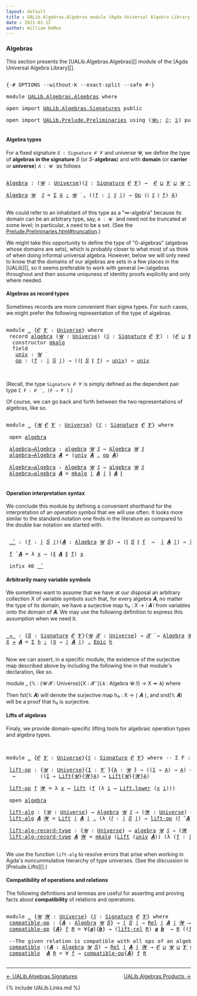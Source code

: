 ```yaml
---
layout: default
title : UALib.Algebras.Algebras module (Agda Universal Algebra Library)
date : 2021-01-12
author: William DeMeo
---
```


### <a id="algebras">Algebras</a>

This section presents the [UALib.Algebras.Algebras][] module of the [Agda Universal Algebra Library][].

<pre class="Agda">

<a id="292" class="Symbol">{-#</a> <a id="296" class="Keyword">OPTIONS</a> <a id="304" class="Pragma">--without-K</a> <a id="316" class="Pragma">--exact-split</a> <a id="330" class="Pragma">--safe</a> <a id="337" class="Symbol">#-}</a>

<a id="342" class="Keyword">module</a> <a id="349" href="UALib.Algebras.Algebras.html" class="Module">UALib.Algebras.Algebras</a> <a id="373" class="Keyword">where</a>

<a id="380" class="Keyword">open</a> <a id="385" class="Keyword">import</a> <a id="392" href="UALib.Algebras.Signatures.html" class="Module">UALib.Algebras.Signatures</a> <a id="418" class="Keyword">public</a>

<a id="426" class="Keyword">open</a> <a id="431" class="Keyword">import</a> <a id="438" href="UALib.Prelude.Preliminaries.html" class="Module">UALib.Prelude.Preliminaries</a> <a id="466" class="Keyword">using</a> <a id="472" class="Symbol">(</a><a id="473" href="universes.html#504" class="Primitive">𝓤₀</a><a id="475" class="Symbol">;</a> <a id="477" href="MGS-MLTT.html#712" class="Function">𝟘</a><a id="478" class="Symbol">;</a> <a id="480" href="MGS-MLTT.html#2482" class="Function">𝟚</a><a id="481" class="Symbol">)</a> <a id="483" class="Keyword">public</a>

</pre>


#### <a id="algebra-types">Algebra types</a>

For a fixed signature `𝑆 : Signature 𝓞 𝓥` and universe 𝓤, we define the type of **algebras in the signature** 𝑆 (or 𝑆-**algebras**) and with **domain** (or **carrier** or **universe**) `𝐴 : 𝓤 ̇` as follows

<pre class="Agda">

<a id="Algebra"></a><a id="771" href="UALib.Algebras.Algebras.html#771" class="Function">Algebra</a> <a id="779" class="Symbol">:</a> <a id="781" class="Symbol">(</a><a id="782" href="UALib.Algebras.Algebras.html#782" class="Bound">𝓤</a> <a id="784" class="Symbol">:</a> <a id="786" href="universes.html#551" class="Postulate">Universe</a><a id="794" class="Symbol">)(</a><a id="796" href="UALib.Algebras.Algebras.html#796" class="Bound">𝑆</a> <a id="798" class="Symbol">:</a> <a id="800" href="UALib.Algebras.Signatures.html#1377" class="Function">Signature</a> <a id="810" href="universes.html#613" class="Generalizable">𝓞</a> <a id="812" href="universes.html#617" class="Generalizable">𝓥</a><a id="813" class="Symbol">)</a> <a id="815" class="Symbol">→</a>  <a id="818" href="universes.html#613" class="Generalizable">𝓞</a> <a id="820" href="Agda.Primitive.html#636" class="Primitive Operator">⊔</a> <a id="822" href="universes.html#617" class="Generalizable">𝓥</a> <a id="824" href="Agda.Primitive.html#636" class="Primitive Operator">⊔</a> <a id="826" href="UALib.Algebras.Algebras.html#782" class="Bound">𝓤</a> <a id="828" href="universes.html#527" class="Primitive Operator">⁺</a> <a id="830" href="universes.html#758" class="Function Operator">̇</a>

<a id="833" href="UALib.Algebras.Algebras.html#771" class="Function">Algebra</a> <a id="841" href="UALib.Algebras.Algebras.html#841" class="Bound">𝓤</a>  <a id="844" href="UALib.Algebras.Algebras.html#844" class="Bound">𝑆</a> <a id="846" class="Symbol">=</a> <a id="848" href="MGS-MLTT.html#3074" class="Function">Σ</a> <a id="850" href="UALib.Algebras.Algebras.html#850" class="Bound">A</a> <a id="852" href="MGS-MLTT.html#3074" class="Function">꞉</a> <a id="854" href="UALib.Algebras.Algebras.html#841" class="Bound">𝓤</a> <a id="856" href="universes.html#758" class="Function Operator">̇</a> <a id="858" href="MGS-MLTT.html#3074" class="Function">,</a> <a id="860" class="Symbol">((</a><a id="862" href="UALib.Algebras.Algebras.html#862" class="Bound">f</a> <a id="864" class="Symbol">:</a> <a id="866" href="UALib.Prelude.Preliminaries.html#11658" class="Function Operator">∣</a> <a id="868" href="UALib.Algebras.Algebras.html#844" class="Bound">𝑆</a> <a id="870" href="UALib.Prelude.Preliminaries.html#11658" class="Function Operator">∣</a><a id="871" class="Symbol">)</a> <a id="873" class="Symbol">→</a> <a id="875" href="UALib.Algebras.Signatures.html#779" class="Function">Op</a> <a id="878" class="Symbol">(</a><a id="879" href="UALib.Prelude.Preliminaries.html#11736" class="Function Operator">∥</a> <a id="881" href="UALib.Algebras.Algebras.html#844" class="Bound">𝑆</a> <a id="883" href="UALib.Prelude.Preliminaries.html#11736" class="Function Operator">∥</a> <a id="885" href="UALib.Algebras.Algebras.html#862" class="Bound">f</a><a id="886" class="Symbol">)</a> <a id="888" href="UALib.Algebras.Algebras.html#850" class="Bound">A</a><a id="889" class="Symbol">)</a>

</pre>

We could refer to an inhabitant of this type as a "∞-algebra" because its domain can be an arbitrary type, say, `A : 𝓤 ̇` and need not be truncated at some level; in particular, `A` need to be a set. (See the [Prelude.Preliminaries.html#truncation](UALib.Prelude.Preliminaries.html#truncation).)

We might take this opportunity to define the type of "0-algebras" (algebras whose domains are sets), which is probably closer to what most of us think of when doing informal universal algebra.  However, below we will only need to know that the domains of our algebras are sets in a few places in the [UALib][], so it seems preferable to work with general (∞-)algebras throughout and then assume uniquness of identity proofs explicitly and only where needed.



#### <a id="algebras-as-record-types">Algebras as record types</a>

Sometimes records are more convenient than sigma types. For such cases, we might prefer the following representation of the type of algebras.

<pre class="Agda">

<a id="1887" class="Keyword">module</a> <a id="1894" href="UALib.Algebras.Algebras.html#1894" class="Module">_</a> <a id="1896" class="Symbol">{</a><a id="1897" href="UALib.Algebras.Algebras.html#1897" class="Bound">𝓞</a> <a id="1899" href="UALib.Algebras.Algebras.html#1899" class="Bound">𝓥</a> <a id="1901" class="Symbol">:</a> <a id="1903" href="universes.html#551" class="Postulate">Universe</a><a id="1911" class="Symbol">}</a> <a id="1913" class="Keyword">where</a>
 <a id="1920" class="Keyword">record</a> <a id="1927" href="UALib.Algebras.Algebras.html#1927" class="Record">algebra</a> <a id="1935" class="Symbol">(</a><a id="1936" href="UALib.Algebras.Algebras.html#1936" class="Bound">𝓤</a> <a id="1938" class="Symbol">:</a> <a id="1940" href="universes.html#551" class="Postulate">Universe</a><a id="1948" class="Symbol">)</a> <a id="1950" class="Symbol">(</a><a id="1951" href="UALib.Algebras.Algebras.html#1951" class="Bound">𝑆</a> <a id="1953" class="Symbol">:</a> <a id="1955" href="UALib.Algebras.Signatures.html#1377" class="Function">Signature</a> <a id="1965" href="UALib.Algebras.Algebras.html#1897" class="Bound">𝓞</a> <a id="1967" href="UALib.Algebras.Algebras.html#1899" class="Bound">𝓥</a><a id="1968" class="Symbol">)</a> <a id="1970" class="Symbol">:</a> <a id="1972" class="Symbol">(</a><a id="1973" href="UALib.Algebras.Algebras.html#1897" class="Bound">𝓞</a> <a id="1975" href="Agda.Primitive.html#636" class="Primitive Operator">⊔</a> <a id="1977" href="UALib.Algebras.Algebras.html#1899" class="Bound">𝓥</a> <a id="1979" href="Agda.Primitive.html#636" class="Primitive Operator">⊔</a> <a id="1981" href="UALib.Algebras.Algebras.html#1936" class="Bound">𝓤</a><a id="1982" class="Symbol">)</a> <a id="1984" href="universes.html#527" class="Primitive Operator">⁺</a> <a id="1986" href="universes.html#758" class="Function Operator">̇</a> <a id="1988" class="Keyword">where</a>
  <a id="1996" class="Keyword">constructor</a> <a id="2008" href="UALib.Algebras.Algebras.html#2008" class="InductiveConstructor">mkalg</a>
  <a id="2016" class="Keyword">field</a>
   <a id="2025" href="UALib.Algebras.Algebras.html#2025" class="Field">univ</a> <a id="2030" class="Symbol">:</a> <a id="2032" href="UALib.Algebras.Algebras.html#1936" class="Bound">𝓤</a> <a id="2034" href="universes.html#758" class="Function Operator">̇</a>
   <a id="2039" href="UALib.Algebras.Algebras.html#2039" class="Field">op</a> <a id="2042" class="Symbol">:</a> <a id="2044" class="Symbol">(</a><a id="2045" href="UALib.Algebras.Algebras.html#2045" class="Bound">f</a> <a id="2047" class="Symbol">:</a> <a id="2049" href="UALib.Prelude.Preliminaries.html#11658" class="Function Operator">∣</a> <a id="2051" href="UALib.Algebras.Algebras.html#1951" class="Bound">𝑆</a> <a id="2053" href="UALib.Prelude.Preliminaries.html#11658" class="Function Operator">∣</a><a id="2054" class="Symbol">)</a> <a id="2056" class="Symbol">→</a> <a id="2058" class="Symbol">((</a><a id="2060" href="UALib.Prelude.Preliminaries.html#11736" class="Function Operator">∥</a> <a id="2062" href="UALib.Algebras.Algebras.html#1951" class="Bound">𝑆</a> <a id="2064" href="UALib.Prelude.Preliminaries.html#11736" class="Function Operator">∥</a> <a id="2066" href="UALib.Algebras.Algebras.html#2045" class="Bound">f</a><a id="2067" class="Symbol">)</a> <a id="2069" class="Symbol">→</a> <a id="2071" href="UALib.Algebras.Algebras.html#2025" class="Field">univ</a><a id="2075" class="Symbol">)</a> <a id="2077" class="Symbol">→</a> <a id="2079" href="UALib.Algebras.Algebras.html#2025" class="Field">univ</a>


</pre>

(Recall, the type `Signature 𝓞 𝓥` is simply defined as the dependent pair type `Σ F ꞉ 𝓞 ̇ , (F → 𝓥 ̇)`.)

Of course, we can go back and forth between the two representations of algebras, like so.

<pre class="Agda">

<a id="2309" class="Keyword">module</a> <a id="2316" href="UALib.Algebras.Algebras.html#2316" class="Module">_</a> <a id="2318" class="Symbol">{</a><a id="2319" href="UALib.Algebras.Algebras.html#2319" class="Bound">𝓤</a> <a id="2321" href="UALib.Algebras.Algebras.html#2321" class="Bound">𝓞</a> <a id="2323" href="UALib.Algebras.Algebras.html#2323" class="Bound">𝓥</a> <a id="2325" class="Symbol">:</a> <a id="2327" href="universes.html#551" class="Postulate">Universe</a><a id="2335" class="Symbol">}</a> <a id="2337" class="Symbol">{</a><a id="2338" href="UALib.Algebras.Algebras.html#2338" class="Bound">𝑆</a> <a id="2340" class="Symbol">:</a> <a id="2342" href="UALib.Algebras.Signatures.html#1377" class="Function">Signature</a> <a id="2352" href="UALib.Algebras.Algebras.html#2321" class="Bound">𝓞</a> <a id="2354" href="UALib.Algebras.Algebras.html#2323" class="Bound">𝓥</a><a id="2355" class="Symbol">}</a> <a id="2357" class="Keyword">where</a>

 <a id="2365" class="Keyword">open</a> <a id="2370" href="UALib.Algebras.Algebras.html#1927" class="Module">algebra</a>

 <a id="2380" href="UALib.Algebras.Algebras.html#2380" class="Function">algebra→Algebra</a> <a id="2396" class="Symbol">:</a> <a id="2398" href="UALib.Algebras.Algebras.html#1927" class="Record">algebra</a> <a id="2406" href="UALib.Algebras.Algebras.html#2319" class="Bound">𝓤</a> <a id="2408" href="UALib.Algebras.Algebras.html#2338" class="Bound">𝑆</a> <a id="2410" class="Symbol">→</a> <a id="2412" href="UALib.Algebras.Algebras.html#771" class="Function">Algebra</a> <a id="2420" href="UALib.Algebras.Algebras.html#2319" class="Bound">𝓤</a> <a id="2422" href="UALib.Algebras.Algebras.html#2338" class="Bound">𝑆</a>
 <a id="2425" href="UALib.Algebras.Algebras.html#2380" class="Function">algebra→Algebra</a> <a id="2441" href="UALib.Algebras.Algebras.html#2441" class="Bound">𝑨</a> <a id="2443" class="Symbol">=</a> <a id="2445" class="Symbol">(</a><a id="2446" href="UALib.Algebras.Algebras.html#2025" class="Field">univ</a> <a id="2451" href="UALib.Algebras.Algebras.html#2441" class="Bound">𝑨</a> <a id="2453" href="UALib.Prelude.Preliminaries.html#5665" class="InductiveConstructor Operator">,</a> <a id="2455" href="UALib.Algebras.Algebras.html#2039" class="Field">op</a> <a id="2458" href="UALib.Algebras.Algebras.html#2441" class="Bound">𝑨</a><a id="2459" class="Symbol">)</a>

 <a id="2463" href="UALib.Algebras.Algebras.html#2463" class="Function">Algebra→algebra</a> <a id="2479" class="Symbol">:</a> <a id="2481" href="UALib.Algebras.Algebras.html#771" class="Function">Algebra</a> <a id="2489" href="UALib.Algebras.Algebras.html#2319" class="Bound">𝓤</a> <a id="2491" href="UALib.Algebras.Algebras.html#2338" class="Bound">𝑆</a> <a id="2493" class="Symbol">→</a> <a id="2495" href="UALib.Algebras.Algebras.html#1927" class="Record">algebra</a> <a id="2503" href="UALib.Algebras.Algebras.html#2319" class="Bound">𝓤</a> <a id="2505" href="UALib.Algebras.Algebras.html#2338" class="Bound">𝑆</a>
 <a id="2508" href="UALib.Algebras.Algebras.html#2463" class="Function">Algebra→algebra</a> <a id="2524" href="UALib.Algebras.Algebras.html#2524" class="Bound">𝑨</a> <a id="2526" class="Symbol">=</a> <a id="2528" href="UALib.Algebras.Algebras.html#2008" class="InductiveConstructor">mkalg</a> <a id="2534" href="UALib.Prelude.Preliminaries.html#11658" class="Function Operator">∣</a> <a id="2536" href="UALib.Algebras.Algebras.html#2524" class="Bound">𝑨</a> <a id="2538" href="UALib.Prelude.Preliminaries.html#11658" class="Function Operator">∣</a> <a id="2540" href="UALib.Prelude.Preliminaries.html#11736" class="Function Operator">∥</a> <a id="2542" href="UALib.Algebras.Algebras.html#2524" class="Bound">𝑨</a> <a id="2544" href="UALib.Prelude.Preliminaries.html#11736" class="Function Operator">∥</a>

</pre>




#### <a id="operation-interpretation-syntax">Operation interpretation syntax</a>

We conclude this module by defining a convenient shorthand for the interpretation of an operation symbol that we will use often.  It looks more similar to the standard notation one finds in the literature as compared to the double bar notation we started with.

<pre class="Agda">

 <a id="2921" href="UALib.Algebras.Algebras.html#2921" class="Function Operator">_̂_</a> <a id="2925" class="Symbol">:</a> <a id="2927" class="Symbol">(</a><a id="2928" href="UALib.Algebras.Algebras.html#2928" class="Bound">f</a> <a id="2930" class="Symbol">:</a> <a id="2932" href="UALib.Prelude.Preliminaries.html#11658" class="Function Operator">∣</a> <a id="2934" href="UALib.Algebras.Algebras.html#2338" class="Bound">𝑆</a> <a id="2936" href="UALib.Prelude.Preliminaries.html#11658" class="Function Operator">∣</a><a id="2937" class="Symbol">)(</a><a id="2939" href="UALib.Algebras.Algebras.html#2939" class="Bound">𝑨</a> <a id="2941" class="Symbol">:</a> <a id="2943" href="UALib.Algebras.Algebras.html#771" class="Function">Algebra</a> <a id="2951" href="UALib.Algebras.Algebras.html#2319" class="Bound">𝓤</a> <a id="2953" href="UALib.Algebras.Algebras.html#2338" class="Bound">𝑆</a><a id="2954" class="Symbol">)</a> <a id="2956" class="Symbol">→</a> <a id="2958" class="Symbol">(</a><a id="2959" href="UALib.Prelude.Preliminaries.html#11736" class="Function Operator">∥</a> <a id="2961" href="UALib.Algebras.Algebras.html#2338" class="Bound">𝑆</a> <a id="2963" href="UALib.Prelude.Preliminaries.html#11736" class="Function Operator">∥</a> <a id="2965" href="UALib.Algebras.Algebras.html#2928" class="Bound">f</a>  <a id="2968" class="Symbol">→</a>  <a id="2971" href="UALib.Prelude.Preliminaries.html#11658" class="Function Operator">∣</a> <a id="2973" href="UALib.Algebras.Algebras.html#2939" class="Bound">𝑨</a> <a id="2975" href="UALib.Prelude.Preliminaries.html#11658" class="Function Operator">∣</a><a id="2976" class="Symbol">)</a> <a id="2978" class="Symbol">→</a> <a id="2980" href="UALib.Prelude.Preliminaries.html#11658" class="Function Operator">∣</a> <a id="2982" href="UALib.Algebras.Algebras.html#2939" class="Bound">𝑨</a> <a id="2984" href="UALib.Prelude.Preliminaries.html#11658" class="Function Operator">∣</a>

 <a id="2988" href="UALib.Algebras.Algebras.html#2988" class="Bound">f</a> <a id="2990" href="UALib.Algebras.Algebras.html#2921" class="Function Operator">̂</a> <a id="2992" href="UALib.Algebras.Algebras.html#2992" class="Bound">𝑨</a> <a id="2994" class="Symbol">=</a> <a id="2996" class="Symbol">λ</a> <a id="2998" href="UALib.Algebras.Algebras.html#2998" class="Bound">x</a> <a id="3000" class="Symbol">→</a> <a id="3002" class="Symbol">(</a><a id="3003" href="UALib.Prelude.Preliminaries.html#11736" class="Function Operator">∥</a> <a id="3005" href="UALib.Algebras.Algebras.html#2992" class="Bound">𝑨</a> <a id="3007" href="UALib.Prelude.Preliminaries.html#11736" class="Function Operator">∥</a> <a id="3009" href="UALib.Algebras.Algebras.html#2988" class="Bound">f</a><a id="3010" class="Symbol">)</a> <a id="3012" href="UALib.Algebras.Algebras.html#2998" class="Bound">x</a>

 <a id="3016" class="Keyword">infix</a> <a id="3022" class="Number">40</a> <a id="3025" href="UALib.Algebras.Algebras.html#2921" class="Function Operator">_̂_</a>
</pre>




#### <a id="arbitrarily-many-variable-symbols">Arbitrarily many variable symbols</a>

We sometimes want to assume that we have at our disposal an arbitrary collection X of variable symbols such that, for every algebra 𝑨, no matter the type of its domain, we have a surjective map h₀ : X → ∣ 𝑨 ∣ from variables onto the domain of 𝑨.  We may use the following definition to express this assumption when we need it.

<pre class="Agda">

<a id="_↠_"></a><a id="3472" href="UALib.Algebras.Algebras.html#3472" class="Function Operator">_↠_</a> <a id="3476" class="Symbol">:</a> <a id="3478" class="Symbol">{</a><a id="3479" href="UALib.Algebras.Algebras.html#3479" class="Bound">𝑆</a> <a id="3481" class="Symbol">:</a> <a id="3483" href="UALib.Algebras.Signatures.html#1377" class="Function">Signature</a> <a id="3493" href="universes.html#613" class="Generalizable">𝓞</a> <a id="3495" href="universes.html#617" class="Generalizable">𝓥</a><a id="3496" class="Symbol">}{</a><a id="3498" href="UALib.Algebras.Algebras.html#3498" class="Bound">𝓤</a> <a id="3500" href="UALib.Algebras.Algebras.html#3500" class="Bound">𝓧</a> <a id="3502" class="Symbol">:</a> <a id="3504" href="universes.html#551" class="Postulate">Universe</a><a id="3512" class="Symbol">}</a> <a id="3514" class="Symbol">→</a> <a id="3516" href="UALib.Algebras.Algebras.html#3500" class="Bound">𝓧</a> <a id="3518" href="universes.html#758" class="Function Operator">̇</a> <a id="3520" class="Symbol">→</a> <a id="3522" href="UALib.Algebras.Algebras.html#771" class="Function">Algebra</a> <a id="3530" href="UALib.Algebras.Algebras.html#3498" class="Bound">𝓤</a> <a id="3532" href="UALib.Algebras.Algebras.html#3479" class="Bound">𝑆</a> <a id="3534" class="Symbol">→</a> <a id="3536" href="UALib.Algebras.Algebras.html#3500" class="Bound">𝓧</a> <a id="3538" href="Agda.Primitive.html#636" class="Primitive Operator">⊔</a> <a id="3540" href="UALib.Algebras.Algebras.html#3498" class="Bound">𝓤</a> <a id="3542" href="universes.html#758" class="Function Operator">̇</a>
<a id="3544" href="UALib.Algebras.Algebras.html#3544" class="Bound">X</a> <a id="3546" href="UALib.Algebras.Algebras.html#3472" class="Function Operator">↠</a> <a id="3548" href="UALib.Algebras.Algebras.html#3548" class="Bound">𝑨</a> <a id="3550" class="Symbol">=</a> <a id="3552" href="MGS-MLTT.html#3074" class="Function">Σ</a> <a id="3554" href="UALib.Algebras.Algebras.html#3554" class="Bound">h</a> <a id="3556" href="MGS-MLTT.html#3074" class="Function">꞉</a> <a id="3558" class="Symbol">(</a><a id="3559" href="UALib.Algebras.Algebras.html#3544" class="Bound">X</a> <a id="3561" class="Symbol">→</a> <a id="3563" href="UALib.Prelude.Preliminaries.html#11658" class="Function Operator">∣</a> <a id="3565" href="UALib.Algebras.Algebras.html#3548" class="Bound">𝑨</a> <a id="3567" href="UALib.Prelude.Preliminaries.html#11658" class="Function Operator">∣</a><a id="3568" class="Symbol">)</a> <a id="3570" href="MGS-MLTT.html#3074" class="Function">,</a> <a id="3572" href="UALib.Prelude.Inverses.html#2353" class="Function">Epic</a> <a id="3577" href="UALib.Algebras.Algebras.html#3554" class="Bound">h</a>

</pre>

Now we can assert, in a specific module, the existence of the surjective map described above by including the following line in that module's declaration, like so.

module _ {𝕏 : {𝓤 𝓧 : Universe}{X : 𝓧 ̇ }(𝑨 : Algebra 𝓤 𝑆) → X ↠ 𝑨} where

Then fst(𝕏 𝑨) will denote the surjective map h₀ : X → ∣ 𝑨 ∣, and snd(𝕏 𝑨) will be a proof that h₀ is surjective.




#### <a id="lifts-of-algebras">Lifts of algebras</a>

Finaly, we provide domain-specific lifting tools for algebraic operation types and algebra types.
<pre class="Agda">


<a id="4115" class="Keyword">module</a> <a id="4122" href="UALib.Algebras.Algebras.html#4122" class="Module">_</a> <a id="4124" class="Symbol">{</a><a id="4125" href="UALib.Algebras.Algebras.html#4125" class="Bound">𝓞</a> <a id="4127" href="UALib.Algebras.Algebras.html#4127" class="Bound">𝓥</a> <a id="4129" class="Symbol">:</a> <a id="4131" href="universes.html#551" class="Postulate">Universe</a><a id="4139" class="Symbol">}{</a><a id="4141" href="UALib.Algebras.Algebras.html#4141" class="Bound">𝑆</a> <a id="4143" class="Symbol">:</a> <a id="4145" href="UALib.Algebras.Signatures.html#1377" class="Function">Signature</a> <a id="4155" href="UALib.Algebras.Algebras.html#4125" class="Bound">𝓞</a> <a id="4157" href="UALib.Algebras.Algebras.html#4127" class="Bound">𝓥</a><a id="4158" class="Symbol">}</a> <a id="4160" class="Keyword">where</a> <a id="4166" class="Comment">-- Σ F ꞉ 𝓞 ̇ , ( F → 𝓥 ̇)} where</a>

 <a id="4201" href="UALib.Algebras.Algebras.html#4201" class="Function">lift-op</a> <a id="4209" class="Symbol">:</a> <a id="4211" class="Symbol">{</a><a id="4212" href="UALib.Algebras.Algebras.html#4212" class="Bound">𝓤</a> <a id="4214" class="Symbol">:</a> <a id="4216" href="universes.html#551" class="Postulate">Universe</a><a id="4224" class="Symbol">}{</a><a id="4226" href="UALib.Algebras.Algebras.html#4226" class="Bound">I</a> <a id="4228" class="Symbol">:</a> <a id="4230" href="UALib.Algebras.Algebras.html#4127" class="Bound">𝓥</a> <a id="4232" href="universes.html#758" class="Function Operator">̇</a><a id="4233" class="Symbol">}{</a><a id="4235" href="UALib.Algebras.Algebras.html#4235" class="Bound">A</a> <a id="4237" class="Symbol">:</a> <a id="4239" href="UALib.Algebras.Algebras.html#4212" class="Bound">𝓤</a> <a id="4241" href="universes.html#758" class="Function Operator">̇</a><a id="4242" class="Symbol">}</a> <a id="4244" class="Symbol">→</a> <a id="4246" class="Symbol">((</a><a id="4248" href="UALib.Algebras.Algebras.html#4226" class="Bound">I</a> <a id="4250" class="Symbol">→</a> <a id="4252" href="UALib.Algebras.Algebras.html#4235" class="Bound">A</a><a id="4253" class="Symbol">)</a> <a id="4255" class="Symbol">→</a> <a id="4257" href="UALib.Algebras.Algebras.html#4235" class="Bound">A</a><a id="4258" class="Symbol">)</a> <a id="4260" class="Symbol">→</a> <a id="4262" class="Symbol">(</a><a id="4263" href="UALib.Algebras.Algebras.html#4263" class="Bound">𝓦</a> <a id="4265" class="Symbol">:</a> <a id="4267" href="universes.html#551" class="Postulate">Universe</a><a id="4275" class="Symbol">)</a>
  <a id="4279" class="Symbol">→</a>        <a id="4288" class="Symbol">((</a><a id="4290" href="UALib.Algebras.Algebras.html#4226" class="Bound">I</a> <a id="4292" class="Symbol">→</a> <a id="4294" href="UALib.Prelude.Lifts.html#2430" class="Record">Lift</a><a id="4298" class="Symbol">{</a><a id="4299" href="UALib.Algebras.Algebras.html#4212" class="Bound">𝓤</a><a id="4300" class="Symbol">}{</a><a id="4302" href="UALib.Algebras.Algebras.html#4263" class="Bound">𝓦</a><a id="4303" class="Symbol">}</a><a id="4304" href="UALib.Algebras.Algebras.html#4235" class="Bound">A</a><a id="4305" class="Symbol">)</a> <a id="4307" class="Symbol">→</a> <a id="4309" href="UALib.Prelude.Lifts.html#2430" class="Record">Lift</a><a id="4313" class="Symbol">{</a><a id="4314" href="UALib.Algebras.Algebras.html#4212" class="Bound">𝓤</a><a id="4315" class="Symbol">}{</a><a id="4317" href="UALib.Algebras.Algebras.html#4263" class="Bound">𝓦</a><a id="4318" class="Symbol">}</a><a id="4319" href="UALib.Algebras.Algebras.html#4235" class="Bound">A</a><a id="4320" class="Symbol">)</a>

 <a id="4324" href="UALib.Algebras.Algebras.html#4201" class="Function">lift-op</a> <a id="4332" href="UALib.Algebras.Algebras.html#4332" class="Bound">f</a> <a id="4334" href="UALib.Algebras.Algebras.html#4334" class="Bound">𝓦</a> <a id="4336" class="Symbol">=</a> <a id="4338" class="Symbol">λ</a> <a id="4340" href="UALib.Algebras.Algebras.html#4340" class="Bound">x</a> <a id="4342" class="Symbol">→</a> <a id="4344" href="UALib.Prelude.Lifts.html#2492" class="InductiveConstructor">lift</a> <a id="4349" class="Symbol">(</a><a id="4350" href="UALib.Algebras.Algebras.html#4332" class="Bound">f</a> <a id="4352" class="Symbol">(λ</a> <a id="4355" href="UALib.Algebras.Algebras.html#4355" class="Bound">i</a> <a id="4357" class="Symbol">→</a> <a id="4359" href="UALib.Prelude.Lifts.html#2504" class="Field">Lift.lower</a> <a id="4370" class="Symbol">(</a><a id="4371" href="UALib.Algebras.Algebras.html#4340" class="Bound">x</a> <a id="4373" href="UALib.Algebras.Algebras.html#4355" class="Bound">i</a><a id="4374" class="Symbol">)))</a>

 <a id="4380" class="Keyword">open</a> <a id="4385" href="UALib.Algebras.Algebras.html#1927" class="Module">algebra</a>

 <a id="4395" href="UALib.Algebras.Algebras.html#4395" class="Function">lift-alg</a> <a id="4404" class="Symbol">:</a> <a id="4406" class="Symbol">{</a><a id="4407" href="UALib.Algebras.Algebras.html#4407" class="Bound">𝓤</a> <a id="4409" class="Symbol">:</a> <a id="4411" href="universes.html#551" class="Postulate">Universe</a><a id="4419" class="Symbol">}</a> <a id="4421" class="Symbol">→</a> <a id="4423" href="UALib.Algebras.Algebras.html#771" class="Function">Algebra</a> <a id="4431" href="UALib.Algebras.Algebras.html#4407" class="Bound">𝓤</a> <a id="4433" href="UALib.Algebras.Algebras.html#4141" class="Bound">𝑆</a> <a id="4435" class="Symbol">→</a> <a id="4437" class="Symbol">(</a><a id="4438" href="UALib.Algebras.Algebras.html#4438" class="Bound">𝓦</a> <a id="4440" class="Symbol">:</a> <a id="4442" href="universes.html#551" class="Postulate">Universe</a><a id="4450" class="Symbol">)</a> <a id="4452" class="Symbol">→</a> <a id="4454" href="UALib.Algebras.Algebras.html#771" class="Function">Algebra</a> <a id="4462" class="Symbol">(</a><a id="4463" href="UALib.Algebras.Algebras.html#4407" class="Bound">𝓤</a> <a id="4465" href="Agda.Primitive.html#636" class="Primitive Operator">⊔</a> <a id="4467" href="UALib.Algebras.Algebras.html#4438" class="Bound">𝓦</a><a id="4468" class="Symbol">)</a> <a id="4470" href="UALib.Algebras.Algebras.html#4141" class="Bound">𝑆</a>
 <a id="4473" href="UALib.Algebras.Algebras.html#4395" class="Function">lift-alg</a> <a id="4482" href="UALib.Algebras.Algebras.html#4482" class="Bound">𝑨</a> <a id="4484" href="UALib.Algebras.Algebras.html#4484" class="Bound">𝓦</a> <a id="4486" class="Symbol">=</a> <a id="4488" href="UALib.Prelude.Lifts.html#2430" class="Record">Lift</a> <a id="4493" href="UALib.Prelude.Preliminaries.html#11658" class="Function Operator">∣</a> <a id="4495" href="UALib.Algebras.Algebras.html#4482" class="Bound">𝑨</a> <a id="4497" href="UALib.Prelude.Preliminaries.html#11658" class="Function Operator">∣</a> <a id="4499" href="UALib.Prelude.Preliminaries.html#5665" class="InductiveConstructor Operator">,</a> <a id="4501" class="Symbol">(λ</a> <a id="4504" class="Symbol">(</a><a id="4505" href="UALib.Algebras.Algebras.html#4505" class="Bound">𝑓</a> <a id="4507" class="Symbol">:</a> <a id="4509" href="UALib.Prelude.Preliminaries.html#11658" class="Function Operator">∣</a> <a id="4511" href="UALib.Algebras.Algebras.html#4141" class="Bound">𝑆</a> <a id="4513" href="UALib.Prelude.Preliminaries.html#11658" class="Function Operator">∣</a><a id="4514" class="Symbol">)</a> <a id="4516" class="Symbol">→</a> <a id="4518" href="UALib.Algebras.Algebras.html#4201" class="Function">lift-op</a> <a id="4526" class="Symbol">(</a><a id="4527" href="UALib.Algebras.Algebras.html#4505" class="Bound">𝑓</a> <a id="4529" href="UALib.Algebras.Algebras.html#2921" class="Function Operator">̂</a> <a id="4531" href="UALib.Algebras.Algebras.html#4482" class="Bound">𝑨</a><a id="4532" class="Symbol">)</a> <a id="4534" href="UALib.Algebras.Algebras.html#4484" class="Bound">𝓦</a><a id="4535" class="Symbol">)</a>

 <a id="4539" href="UALib.Algebras.Algebras.html#4539" class="Function">lift-alg-record-type</a> <a id="4560" class="Symbol">:</a> <a id="4562" class="Symbol">{</a><a id="4563" href="UALib.Algebras.Algebras.html#4563" class="Bound">𝓤</a> <a id="4565" class="Symbol">:</a> <a id="4567" href="universes.html#551" class="Postulate">Universe</a><a id="4575" class="Symbol">}</a> <a id="4577" class="Symbol">→</a> <a id="4579" href="UALib.Algebras.Algebras.html#1927" class="Record">algebra</a> <a id="4587" href="UALib.Algebras.Algebras.html#4563" class="Bound">𝓤</a> <a id="4589" href="UALib.Algebras.Algebras.html#4141" class="Bound">𝑆</a> <a id="4591" class="Symbol">→</a> <a id="4593" class="Symbol">(</a><a id="4594" href="UALib.Algebras.Algebras.html#4594" class="Bound">𝓦</a> <a id="4596" class="Symbol">:</a> <a id="4598" href="universes.html#551" class="Postulate">Universe</a><a id="4606" class="Symbol">)</a> <a id="4608" class="Symbol">→</a> <a id="4610" href="UALib.Algebras.Algebras.html#1927" class="Record">algebra</a> <a id="4618" class="Symbol">(</a><a id="4619" href="UALib.Algebras.Algebras.html#4563" class="Bound">𝓤</a> <a id="4621" href="Agda.Primitive.html#636" class="Primitive Operator">⊔</a> <a id="4623" href="UALib.Algebras.Algebras.html#4594" class="Bound">𝓦</a><a id="4624" class="Symbol">)</a> <a id="4626" href="UALib.Algebras.Algebras.html#4141" class="Bound">𝑆</a>
 <a id="4629" href="UALib.Algebras.Algebras.html#4539" class="Function">lift-alg-record-type</a> <a id="4650" href="UALib.Algebras.Algebras.html#4650" class="Bound">𝑨</a> <a id="4652" href="UALib.Algebras.Algebras.html#4652" class="Bound">𝓦</a> <a id="4654" class="Symbol">=</a> <a id="4656" href="UALib.Algebras.Algebras.html#2008" class="InductiveConstructor">mkalg</a> <a id="4662" class="Symbol">(</a><a id="4663" href="UALib.Prelude.Lifts.html#2430" class="Record">Lift</a> <a id="4668" class="Symbol">(</a><a id="4669" href="UALib.Algebras.Algebras.html#2025" class="Field">univ</a> <a id="4674" href="UALib.Algebras.Algebras.html#4650" class="Bound">𝑨</a><a id="4675" class="Symbol">))</a> <a id="4678" class="Symbol">(λ</a> <a id="4681" class="Symbol">(</a><a id="4682" href="UALib.Algebras.Algebras.html#4682" class="Bound">f</a> <a id="4684" class="Symbol">:</a> <a id="4686" href="UALib.Prelude.Preliminaries.html#11658" class="Function Operator">∣</a> <a id="4688" href="UALib.Algebras.Algebras.html#4141" class="Bound">𝑆</a> <a id="4690" href="UALib.Prelude.Preliminaries.html#11658" class="Function Operator">∣</a><a id="4691" class="Symbol">)</a> <a id="4693" class="Symbol">→</a> <a id="4695" href="UALib.Algebras.Algebras.html#4201" class="Function">lift-op</a> <a id="4703" class="Symbol">((</a><a id="4705" href="UALib.Algebras.Algebras.html#2039" class="Field">op</a> <a id="4708" href="UALib.Algebras.Algebras.html#4650" class="Bound">𝑨</a><a id="4709" class="Symbol">)</a> <a id="4711" href="UALib.Algebras.Algebras.html#4682" class="Bound">f</a><a id="4712" class="Symbol">)</a> <a id="4714" href="UALib.Algebras.Algebras.html#4652" class="Bound">𝓦</a><a id="4715" class="Symbol">)</a>

</pre>

We use the function `lift-alg` to resolve errors that arise when working in Agda's noncummulative hierarchy of type universes. (See the discussion in [Prelude.Lifts][].)




#### <a id="compatibility-of-operations-and-relations">Compatibility of operations and relations</a>

The following definitions and lemmas are useful for asserting and proving facts about **compatibility** of relations and operations.

<pre class="Agda">

<a id="5154" class="Keyword">module</a> <a id="5161" href="UALib.Algebras.Algebras.html#5161" class="Module">_</a> <a id="5163" class="Symbol">{</a><a id="5164" href="UALib.Algebras.Algebras.html#5164" class="Bound">𝓤</a> <a id="5166" href="UALib.Algebras.Algebras.html#5166" class="Bound">𝓦</a> <a id="5168" class="Symbol">:</a> <a id="5170" href="universes.html#551" class="Postulate">Universe</a><a id="5178" class="Symbol">}</a> <a id="5180" class="Symbol">{</a><a id="5181" href="UALib.Algebras.Algebras.html#5181" class="Bound">𝑆</a> <a id="5183" class="Symbol">:</a> <a id="5185" href="UALib.Algebras.Signatures.html#1377" class="Function">Signature</a> <a id="5195" href="universes.html#613" class="Generalizable">𝓞</a> <a id="5197" href="universes.html#617" class="Generalizable">𝓥</a><a id="5198" class="Symbol">}</a> <a id="5200" class="Keyword">where</a>
 <a id="5207" href="UALib.Algebras.Algebras.html#5207" class="Function">compatible-op</a> <a id="5221" class="Symbol">:</a> <a id="5223" class="Symbol">{</a><a id="5224" href="UALib.Algebras.Algebras.html#5224" class="Bound">𝑨</a> <a id="5226" class="Symbol">:</a> <a id="5228" href="UALib.Algebras.Algebras.html#771" class="Function">Algebra</a> <a id="5236" href="UALib.Algebras.Algebras.html#5164" class="Bound">𝓤</a> <a id="5238" href="UALib.Algebras.Algebras.html#5181" class="Bound">𝑆</a><a id="5239" class="Symbol">}</a> <a id="5241" class="Symbol">→</a> <a id="5243" href="UALib.Prelude.Preliminaries.html#11658" class="Function Operator">∣</a> <a id="5245" href="UALib.Algebras.Algebras.html#5181" class="Bound">𝑆</a> <a id="5247" href="UALib.Prelude.Preliminaries.html#11658" class="Function Operator">∣</a> <a id="5249" class="Symbol">→</a> <a id="5251" href="UALib.Relations.Binary.html#1475" class="Function">Rel</a> <a id="5255" href="UALib.Prelude.Preliminaries.html#11658" class="Function Operator">∣</a> <a id="5257" href="UALib.Algebras.Algebras.html#5224" class="Bound">𝑨</a> <a id="5259" href="UALib.Prelude.Preliminaries.html#11658" class="Function Operator">∣</a> <a id="5261" href="UALib.Algebras.Algebras.html#5166" class="Bound">𝓦</a> <a id="5263" class="Symbol">→</a> <a id="5265" href="UALib.Algebras.Algebras.html#5164" class="Bound">𝓤</a> <a id="5267" href="Agda.Primitive.html#636" class="Primitive Operator">⊔</a> <a id="5269" href="UALib.Algebras.Algebras.html#5197" class="Bound">𝓥</a> <a id="5271" href="Agda.Primitive.html#636" class="Primitive Operator">⊔</a> <a id="5273" href="UALib.Algebras.Algebras.html#5166" class="Bound">𝓦</a> <a id="5275" href="universes.html#758" class="Function Operator">̇</a>
 <a id="5278" href="UALib.Algebras.Algebras.html#5207" class="Function">compatible-op</a> <a id="5292" class="Symbol">{</a><a id="5293" href="UALib.Algebras.Algebras.html#5293" class="Bound">𝑨</a><a id="5294" class="Symbol">}</a> <a id="5296" href="UALib.Algebras.Algebras.html#5296" class="Bound">f</a> <a id="5298" href="UALib.Algebras.Algebras.html#5298" class="Bound">R</a> <a id="5300" class="Symbol">=</a> <a id="5302" class="Symbol">∀{</a><a id="5304" href="UALib.Algebras.Algebras.html#5304" class="Bound">𝒂</a><a id="5305" class="Symbol">}{</a><a id="5307" href="UALib.Algebras.Algebras.html#5307" class="Bound">𝒃</a><a id="5308" class="Symbol">}</a> <a id="5310" class="Symbol">→</a> <a id="5312" class="Symbol">(</a><a id="5313" href="UALib.Relations.Quotients.html#7177" class="Function">lift-rel</a> <a id="5322" href="UALib.Algebras.Algebras.html#5298" class="Bound">R</a><a id="5323" class="Symbol">)</a> <a id="5325" href="UALib.Algebras.Algebras.html#5304" class="Bound">𝒂</a> <a id="5327" href="UALib.Algebras.Algebras.html#5307" class="Bound">𝒃</a>  <a id="5330" class="Symbol">→</a> <a id="5332" href="UALib.Algebras.Algebras.html#5298" class="Bound">R</a> <a id="5334" class="Symbol">((</a><a id="5336" href="UALib.Algebras.Algebras.html#5296" class="Bound">f</a> <a id="5338" href="UALib.Algebras.Algebras.html#2921" class="Function Operator">̂</a> <a id="5340" href="UALib.Algebras.Algebras.html#5293" class="Bound">𝑨</a><a id="5341" class="Symbol">)</a> <a id="5343" href="UALib.Algebras.Algebras.html#5304" class="Bound">𝒂</a><a id="5344" class="Symbol">)</a> <a id="5346" class="Symbol">((</a><a id="5348" href="UALib.Algebras.Algebras.html#5296" class="Bound">f</a> <a id="5350" href="UALib.Algebras.Algebras.html#2921" class="Function Operator">̂</a> <a id="5352" href="UALib.Algebras.Algebras.html#5293" class="Bound">𝑨</a><a id="5353" class="Symbol">)</a> <a id="5355" href="UALib.Algebras.Algebras.html#5307" class="Bound">𝒃</a><a id="5356" class="Symbol">)</a>

 <a id="5360" class="Comment">--The given relation is compatible with all ops of an algebra.</a>
 <a id="5424" href="UALib.Algebras.Algebras.html#5424" class="Function">compatible</a> <a id="5435" class="Symbol">:(</a><a id="5437" href="UALib.Algebras.Algebras.html#5437" class="Bound">𝑨</a> <a id="5439" class="Symbol">:</a> <a id="5441" href="UALib.Algebras.Algebras.html#771" class="Function">Algebra</a> <a id="5449" href="UALib.Algebras.Algebras.html#5164" class="Bound">𝓤</a> <a id="5451" href="UALib.Algebras.Algebras.html#5181" class="Bound">𝑆</a><a id="5452" class="Symbol">)</a> <a id="5454" class="Symbol">→</a> <a id="5456" href="UALib.Relations.Binary.html#1475" class="Function">Rel</a> <a id="5460" href="UALib.Prelude.Preliminaries.html#11658" class="Function Operator">∣</a> <a id="5462" href="UALib.Algebras.Algebras.html#5437" class="Bound">𝑨</a> <a id="5464" href="UALib.Prelude.Preliminaries.html#11658" class="Function Operator">∣</a> <a id="5466" href="UALib.Algebras.Algebras.html#5166" class="Bound">𝓦</a> <a id="5468" class="Symbol">→</a> <a id="5470" href="UALib.Algebras.Algebras.html#5195" class="Bound">𝓞</a> <a id="5472" href="Agda.Primitive.html#636" class="Primitive Operator">⊔</a> <a id="5474" href="UALib.Algebras.Algebras.html#5164" class="Bound">𝓤</a> <a id="5476" href="Agda.Primitive.html#636" class="Primitive Operator">⊔</a> <a id="5478" href="UALib.Algebras.Algebras.html#5197" class="Bound">𝓥</a> <a id="5480" href="Agda.Primitive.html#636" class="Primitive Operator">⊔</a> <a id="5482" href="UALib.Algebras.Algebras.html#5166" class="Bound">𝓦</a> <a id="5484" href="universes.html#758" class="Function Operator">̇</a>
 <a id="5487" href="UALib.Algebras.Algebras.html#5424" class="Function">compatible</a>  <a id="5499" href="UALib.Algebras.Algebras.html#5499" class="Bound">𝑨</a> <a id="5501" href="UALib.Algebras.Algebras.html#5501" class="Bound">R</a> <a id="5503" class="Symbol">=</a> <a id="5505" class="Symbol">∀</a> <a id="5507" href="UALib.Algebras.Algebras.html#5507" class="Bound">f</a> <a id="5509" class="Symbol">→</a> <a id="5511" href="UALib.Algebras.Algebras.html#5207" class="Function">compatible-op</a><a id="5524" class="Symbol">{</a><a id="5525" href="UALib.Algebras.Algebras.html#5499" class="Bound">𝑨</a><a id="5526" class="Symbol">}</a> <a id="5528" href="UALib.Algebras.Algebras.html#5507" class="Bound">f</a> <a id="5530" href="UALib.Algebras.Algebras.html#5501" class="Bound">R</a>

</pre>


--------------------------------------

[← UALib.Algebras.Signatures](UALib.Algebras.Signatures.html)
<span style="float:right;">[UALib.Algebras.Products →](UALib.Algebras.Products.html)</span>


{% include UALib.Links.md %}
